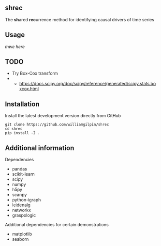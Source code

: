## shrec

The **sh**ared **rec**urrence method for identifying causal drivers of time series

## Usage

_mwe here_

## TODO

+ Try Box-Cox transform
+ + https://docs.scipy.org/doc/scipy/reference/generated/scipy.stats.boxcox.html


## Installation

Install the latest development version directly from GitHub

	git clone https://github.com/williamgilpin/shrec
	cd shrec
	pip install -I . 
    
## Additional information

Dependencies
+ pandas
+ scikit-learn
+ scipy
+ numpy
+ h5py
+ scanpy
+ python-igraph
+ leidenalg
+ networkx
+ graspologic

Additional dependencies for certain demonstrations
+ matplotlib 
+ seaborn



